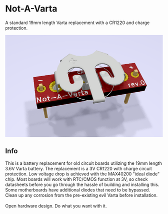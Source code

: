 # Not-A-Varta
A standard 19mm length Varta replacement with a CR1220 and charge protection.

![pic](pic.png)

## Info
This is a battery replacement for old circuit boards utilizing the 19mm length 3.6V Varta battery. The replacement is a 3V CR1220 with charge circuit protection. Low voltage drop is achieved with the MAX40200 "ideal diode" chip. Most boards will work with RTC/CMOS function at 3V, so check datasheets before you go through the hassle of building and installing this. Some motherboards have additional diodes that need to be bypassed. Clean up any corrosion from the pre-existing evil Varta before installation.
\
\
Open hardware design. Do what you want with it.
